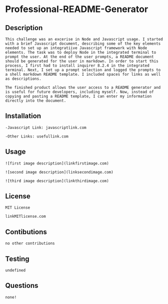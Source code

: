 # Professional-README-Generator
    
## Description
    This challenge was an excerise in Node and Javascript usage. I started with a brief Javascript document, describing some of the key elements needed to set up an integratiive Javascript framework with Node elements. The task was to deploy Node in the integrated terminal to prompt the user. At the end of the user prompts, a README document should be generated for the user in markdown. In order to start this process, I first had to install inquirer 8.2.4 in the integrated terminal. Next, I set up a prompt selection and logged the prompts to a shell markdown README template. I included spaces for links as well as descriptions.

    The finished product allows the user access to a README generator and is useful for future developers, including myself. Now, instead of copying and pasting a README template, I can enter my information directly into the document.

## Installation

    -Javascript Link: javascriptlink.com

    -Other Links: usefullink.com

## Usage

    ![first image description](linkfirstimage.com)

    ![second image description](linksecondimage.com)

    ![third image description](linkthirdimage.com)

## License
    MIT License

    linkMITlicense.com

## Contibutions
    no other contributions

 ## Testing
    undefined

 ## Questions
    none!
    